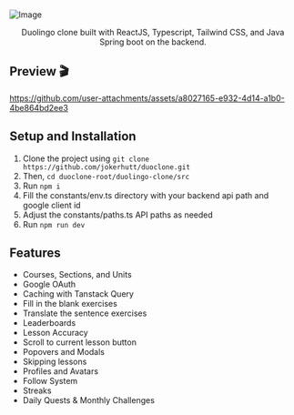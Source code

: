 <br />

![Image](https://github.com/user-attachments/assets/4f4c682e-f350-4e2c-8839-4bc75ff858f7)

<p align="center">
  Duolingo clone built with ReactJS, Typescript, Tailwind CSS, and Java Spring boot on the backend.
</p>

## Preview 🎬
https://github.com/user-attachments/assets/a8027165-e932-4d14-a1b0-4be864bd2ee3

## Setup and Installation
1. Clone the project using `git clone https://github.com/jokerhutt/duoclone.git`
2. Then, `cd duoclone-root/duolingo-clone/src`
3. Run `npm i`
4. Fill the constants/env.ts directory with your backend api path and google client id
5. Adjust the constants/paths.ts API paths as needed
4. Run `npm run dev`

## Features
- Courses, Sections, and Units
- Google OAuth
- Caching with Tanstack Query
- Fill in the blank exercises
- Translate the sentence exercises
- Leaderboards
- Lesson Accuracy
- Scroll to current lesson button
- Popovers and Modals
- Skipping lessons
- Profiles and Avatars
- Follow System
- Streaks
- Daily Quests & Monthly Challenges

